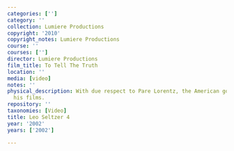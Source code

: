 ```yaml
---
categories: ['']
category: ''
collection: Lumiere Productions
copyright: '2010'
copyright_notes: Lumiere Productions
course: ''
courses: ['']
director: Lumiere Productions
film_title: To Tell The Truth
location: ''
media: [video]
notes: ''
physical_description: With due respect to Pare Lorentz, the American government 'made'
  his films.
repository: ''
taxonomies: [Video]
title: Leo Seltzer 4
year: '2002'
years: ['2002']

---
```

